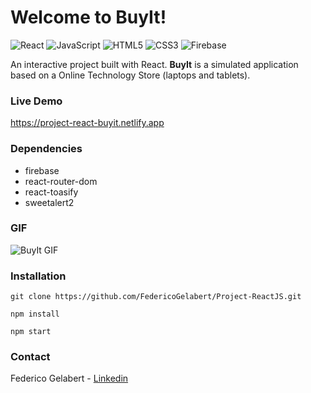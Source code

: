# Welcome to BuyIt!
![React](https://img.shields.io/badge/react-%2320232a.svg?style=for-the-badge&logo=react&logoColor=%2361DAFB) ![JavaScript](https://img.shields.io/badge/javascript-%23323330.svg?style=for-the-badge&logo=javascript&logoColor=%23F7DF1E) ![HTML5](https://img.shields.io/badge/html5-%23E34F26.svg?style=for-the-badge&logo=html5&logoColor=white) ![CSS3](https://img.shields.io/badge/css3-%231572B6.svg?style=for-the-badge&logo=css3&logoColor=white) ![Firebase](https://img.shields.io/badge/Firebase-039BE5?style=for-the-badge&logo=Firebase&logoColor=white) 

An interactive project built with React. **BuyIt** is a simulated application based on a Online Technology Store (laptops and tablets). 

### Live Demo

https://project-react-buyit.netlify.app


### Dependencies

- firebase
- react-router-dom
- react-toasify
- sweetalert2


### GIF

![BuyIt GIF](https://res.cloudinary.com/federicog/image/upload/v1676489826/react-project/buyit-gif_b6ibqx.gif)


### Installation

```
git clone https://github.com/FedericoGelabert/Project-ReactJS.git

npm install

npm start
```


### Contact

Federico Gelabert - [Linkedin](https://www.linkedin.com/in/federico-gelabert-2b656b238/)
